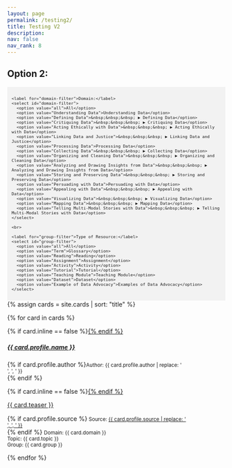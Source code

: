 ```yaml
---
layout: page
permalink: /testing2/
title: Testing V2
description: 
nav: false
nav_rank: 8
---
```


## Option 2:
<div style="background-color: #f2f2f2; padding: 10px;">
  <div id="filter-options" style="font-size: 0.8em;">
    
    <label for="domain-filter">Domain:</label>
    <select id="domain-filter">
      <option value="all">All</option>
      <option value="Understanding Data">Understanding Data</option>
      <option value="Defining Data">&nbsp;&nbsp;&nbsp; ▶︎ Defining Data</option>
      <option value="Critiquing Data">&nbsp;&nbsp;&nbsp; ▶︎ Critiquing Data</option>
      <option value="Acting Ethically with Data">&nbsp;&nbsp;&nbsp; ▶︎ Acting Ethically with Data</option>
      <option value="Linking Data and Justice">&nbsp;&nbsp;&nbsp; ▶︎ Linking Data and Justice</option>
      <option value="Processing Data">Processing Data</option>
      <option value="Collecting Data">&nbsp;&nbsp;&nbsp; ▶︎ Collecting Data</option>
      <option value="Organizing and Cleaning Data">&nbsp;&nbsp;&nbsp; ▶︎ Organizing and Cleaning Data</option>
      <option value="Analyzing and Drawing Insights from Data">&nbsp;&nbsp;&nbsp; ▶︎ Analyzing and Drawing Insights from Data</option>
      <option value="Storing and Preserving Data">&nbsp;&nbsp;&nbsp; ▶︎ Storing and Preserving Data</option>
      <option value="Persuading with Data">Persuading with Data</option>
      <option value="Appealing with Data">&nbsp;&nbsp;&nbsp; ▶︎ Appealing with Data</option>
      <option value="Visualizing Data">&nbsp;&nbsp;&nbsp; ▶︎ Visualizing Data</option>
      <option value="Mapping Data">&nbsp;&nbsp;&nbsp; ▶︎ Mapping Data</option>
      <option value="Telling Multi-Modal Stories with Data">&nbsp;&nbsp;&nbsp; ▶︎ Telling Multi-Modal Stories with Data</option>
    </select>

    <br>

    <label for="group-filter">Type of Resource:</label>
    <select id="group-filter">
      <option value="all">All</option>
      <option value="Term">Glossary</option>
      <option value="Reading">Reading</option>
      <option value="Assignment">Assignment</option>
      <option value="Activity">Activity</option>
      <option value="Tutorial">Tutorial</option>
      <option value="Teaching Module">Teaching Module</option>
      <option value="Dataset">Dataset</option>
      <option value="Example of Data Advocacy">Examples of Data Advocacy</option>
    </select>
  </div>
</div>

<div id="card-list">
{% assign cards = site.cards | sort: "title" %}

{% for card in cards %}
  <p>
    <div class="card {% if card.inline == false %}hoverable{% endif %}">
      <div class="row no-gutters">
        <div class="team">
          <div class="card-body">
            {% if card.inline == false %}<a href="{{ card.url | relative_url }}">{% endif %}
              <h5 class="card-title">{{ card.profile.name }}</h5></a>
            <p class="card-text">{% if card.profile.author %}<small class="test-muted">Author: {{ card.profile.author | replace: '<br />', ', ' }} </small><br>{% endif %}</p>
            {% if card.inline == false %}<a href="{{ card.url | relative_url }}">{% endif %}
              <p class="card-text">{{ card.teaser }}</p></a>
            <p class="card-text">
              <div style="height:1px;font-size:1px;">&nbsp;</div>
              {% if card.profile.source %}<small class="test-muted"><i class="fas fa-link"></i>  Source: <a href="{{ card.profile.source }}">{{ card.profile.source | replace: '<br />', ', ' }}</a> </small><br>{% endif %} 
              <small class="test-muted domain">Domain: {{ card.domain }}</small><br>
              <small class="test-muted topic">Topic: {{ card.topic }}</small><br>
              <small class="test-muted group">Group: {{ card.group }}</small><br>
            </p>
          </div>
        </div>
      </div>
    </div>
  </p>
{% endfor %}
</div>

<script>
document.addEventListener('DOMContentLoaded', function() {
  const domainFilter = document.getElementById('domain-filter');
  const topicFilter = document.getElementById('topic-filter');
  const groupFilter = document.getElementById('group-filter');
  const cards = document.querySelectorAll('.card');

  function filterCards() {
    const selectedDomain = domainFilter.value;
    const selectedTopic = topicFilter.value;
    const selectedGroup = groupFilter.value;

    cards.forEach(card => {
      const domain = card.querySelector('.domain').textContent.trim().replace('Domain: ', '');
      const topic = card.querySelector('.topic').textContent.trim().replace('Topic: ', '');
      const group = card.querySelector('.group').textContent.trim().replace('Group: ', '');

      const domainMatch = selectedDomain === 'all' || domain === selectedDomain;
      const topicMatch = selectedTopic === 'all' || topic === selectedTopic;
      const groupMatch = selectedGroup === 'all' || group === selectedGroup;

      if (domainMatch && topicMatch && groupMatch) {
        card.style.display = 'block';
      } else {
        card.style.display = 'none';
      }
    });
  }

  domainFilter.addEventListener('change', filterCards);
  topicFilter.addEventListener('change', filterCards);
  groupFilter.addEventListener('change', filterCards);

  // Initial filtering when the page loads
  filterCards();
});
</script>
